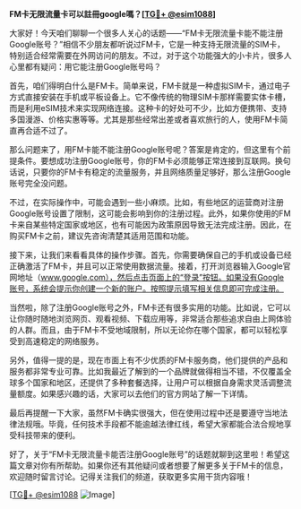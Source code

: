**FM卡无限流量卡可以註冊google嗎？[[TG💪+ @esim1088](https://t.me/s/esim1088)]**

大家好！今天咱们聊聊一个很多人关心的话题——“FM卡无限流量卡能不能注册Google账号？”相信不少朋友都听说过FM卡，它是一种支持无限流量的SIM卡，特别适合经常需要在外网访问的朋友。不过，对于这个功能强大的小卡片，很多人心里都有疑问：用它能注册Google账号吗？

首先，咱们得明白什么是FM卡。简单来说，FM卡就是一种虚拟SIM卡，通过电子方式直接安装在手机或平板设备上。它不像传统的物理SIM卡那样需要实体卡槽，而是利用eSIM技术来实现网络连接。这种卡的好处可不少，比如方便携带、支持多国漫游、价格实惠等等。尤其是那些经常出差或者喜欢旅行的人，使用FM卡简直再合适不过了。

那么问题来了，用FM卡能不能注册Google账号呢？答案是肯定的，但这里有个前提条件。要想成功注册Google账号，你的FM卡必须能够正常连接到互联网。换句话说，只要你的FM卡有稳定的流量服务，并且网络质量足够好，那么注册Google账号完全没问题。

不过，在实际操作中，可能会遇到一些小麻烦。比如，有些地区的运营商对注册Google账号设置了限制，这可能会影响到你的注册过程。此外，如果你使用的FM卡来自某些特定国家或地区，也有可能因为政策原因导致无法完成注册。因此，在购买FM卡之前，建议先咨询清楚其适用范围和功能。

接下来，让我们来看看具体的操作步骤。首先，你需要确保自己的手机或设备已经正确激活了FM卡，并且可以正常使用数据流量。接着，打开浏览器输入Google官网地址（www.google.com），然后点击页面上的“登录”按钮。如果没有Google账号，系统会提示你创建一个新的账户。按照提示填写相关信息即可完成注册。

当然啦，除了注册Google账号之外，FM卡还有很多实用的功能。比如说，它可以让你随时随地浏览网页、观看视频、下载应用等，非常适合那些追求自由上网体验的人群。而且，由于FM卡不受地域限制，所以无论你在哪个国家，都可以轻松享受到高速稳定的网络服务。

另外，值得一提的是，现在市面上有不少优质的FM卡服务商，他们提供的产品和服务都非常专业可靠。比如我最近了解到的一个品牌就做得相当不错，不仅覆盖全球多个国家和地区，还提供了多种套餐选择，让用户可以根据自身需求灵活调整流量额度。如果感兴趣的话，大家可以去他们的官方网站了解一下详情。

最后再提醒一下大家，虽然FM卡确实很强大，但在使用过程中还是要遵守当地法律法规哦。毕竟，任何技术手段都不能逾越法律红线，希望大家都能合法合规地享受科技带来的便利。

好了，关于“FM卡无限流量卡能否注册Google账号”的话题就聊到这里啦！希望这篇文章对你有所帮助。如果你还有其他疑问或者想要了解更多关于FM卡的信息，欢迎随时留言讨论。记得关注我们的频道，获取更多实用干货内容哦！

[[TG💪+ @esim1088](https://t.me/s/esim1088) ![Image](https://i.postimg.cc/4NQfJmqS/Snipaste-2025-05-13-00-14-12.png)]